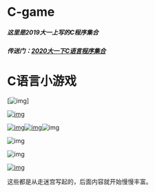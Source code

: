 # C-game
##### 这里是2019大一上写的C程序集合
##### 传送门：[2020大一下C语言程序集合](https://github.com/404name/winter)

# C语言小游戏

[![img](https://i.loli.net/2019/10/25/M6iove2wS4kczFD.png)]

[![img](https://i.loli.net/2019/10/18/LsOVJZ8NCftzFK2.png)](https://sm.ms/image/LsOVJZ8NCftzFK2)

[![img](https://i.loli.net/2019/10/25/mQhWIc1N9kSy5KA.png)](https://sm.ms/image/mQhWIc1N9kSy5KA)[![img](https://i.loli.net/2020/01/10/NPjQBerv71COi3T.png)](https://sm.ms/image/NPjQBerv71COi3T)![img](https://img2018.cnblogs.com/common/1920254/202001/1920254-20200111113128394-116544586.png)

![img](https://i.loli.net/2020/01/26/prRCmyBHNFPLzoJ.png)

![img](https://i.loli.net/2020/01/26/pBZg1VorUkGcbXe.png)

[![img](https://i.loli.net/2020/01/26/o3ZrLIDv8WOx6cR.png)](https://sm.ms/image/o3ZrLIDv8WOx6cR)


这些都是从走迷宫写起的，后面内容就开始慢慢丰富。
